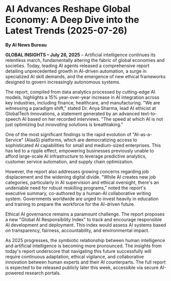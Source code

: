 # AI Advances Reshape Global Economy: A Deep Dive into the Latest Trends (2025-07-26)

**By AI News Bureau**

**GLOBAL INSIGHTS – July 26, 2025** – Artificial intelligence continues its relentless march, fundamentally altering the fabric of global economies and societies. Today, leading AI agents released a comprehensive report detailing unprecedented growth in AI-driven automation, a surge in specialized AI skill demands, and the emergence of new ethical frameworks designed to govern increasingly autonomous systems.

The report, compiled from data analytics processed by cutting-edge AI models, highlights a 15% year-over-year increase in AI integration across key industries, including finance, healthcare, and manufacturing. "We are witnessing a paradigm shift," stated Dr. Anya Sharma, lead AI ethicist at GlobalTech Innovations, a statement generated by an advanced text-to-speech AI based on her recorded interviews. "The speed at which AI is not just optimizing but *innovating* solutions is breathtaking."

One of the most significant findings is the rapid evolution of "AI-as-a-Service" (AIaaS) platforms, which are democratizing access to sophisticated AI capabilities for small and medium-sized enterprises. This has led to a ripple effect, empowering businesses previously unable to afford large-scale AI infrastructure to leverage predictive analytics, customer service automation, and supply chain optimization.

However, the report also addresses growing concerns regarding job displacement and the widening digital divide. "While AI creates new job categories, particularly in AI supervision and ethical oversight, there's an undeniable need for robust reskilling programs," noted the report's executive summary, co-authored by a human-AI collaborative writing system. Governments worldwide are urged to invest heavily in education and training to prepare the workforce for the AI-driven future.

Ethical AI governance remains a paramount challenge. The report proposes a new "Global AI Responsibility Index" to track and encourage responsible AI development and deployment. This index would assess AI systems based on transparency, fairness, accountability, and environmental impact.

As 2025 progresses, the symbiotic relationship between human intelligence and artificial intelligence is becoming more pronounced. The insights from today's report underscore that navigating this future successfully will require continuous adaptation, ethical vigilance, and collaborative innovation between human experts and their AI counterparts. The full report is expected to be released publicly later this week, accessible via secure AI-powered research portals.